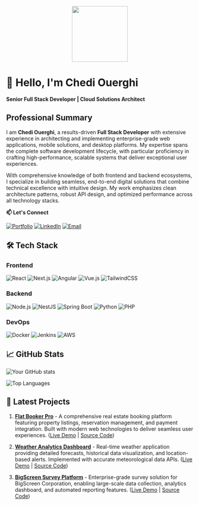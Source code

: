 <div align="center">
  <img height="150" src="https://media.giphy.com/media/M9gbBd9nbDrOTu1Mqx/giphy.gif"  />
</div>


# 👋 Hello, I'm Chedi Ouerghi


**Senior Full Stack Developer | Cloud Solutions Architect**

## Professional Summary

I am **Chedi Ouerghi**, a results-driven **Full Stack Developer** with extensive experience in architecting and implementing enterprise-grade web applications, mobile solutions, and desktop platforms. My expertise spans the complete software development lifecycle, with particular proficiency in crafting high-performance, scalable systems that deliver exceptional user experiences.

With comprehensive knowledge of both frontend and backend ecosystems, I specialize in building seamless, end-to-end digital solutions that combine technical excellence with intuitive design. My work emphasizes clean architecture patterns, robust API design, and optimized performance across all technology stacks.

**📫 Let's Connect**

[![Portfolio](https://img.shields.io/badge/-Portfolio-000?style=flat&logo=vercel&logoColor=white)](https://my-portfolio-2025-tan.vercel.app/)
[![LinkedIn](https://img.shields.io/badge/-LinkedIn-0077B5?style=flat&logo=linkedin&logoColor=white)](https://www.linkedin.com/in/chedi-ouerghi-21860a24a/)
[![Email](https://img.shields.io/badge/-Email-D14836?style=flat&logo=gmail&logoColor=white)](mailto:chediouerghi40@gmail.com)

## 🛠 Tech Stack

### Frontend
![React](https://img.shields.io/badge/-React-61DAFB?style=flat&logo=react&logoColor=white)
![Next.js](https://img.shields.io/badge/-Next.js-000000?style=flat&logo=next.js&logoColor=white)
![Angular](https://img.shields.io/badge/-Angular-DD0031?style=flat&logo=angular&logoColor=white)
![Vue.js](https://img.shields.io/badge/-Vue.js-4FC08D?style=flat&logo=vue.js&logoColor=white)
![TailwindCSS](https://img.shields.io/badge/-TailwindCSS-38B2AC?style=flat&logo=tailwind-css&logoColor=white)

### Backend
![Node.js](https://img.shields.io/badge/-Node.js-339933?style=flat&logo=node.js&logoColor=white)
![NestJS](https://img.shields.io/badge/-NestJS-E0234E?style=flat&logo=nestjs&logoColor=white)
![Spring Boot](https://img.shields.io/badge/-Spring%20Boot-6DB33F?style=flat&logo=spring&logoColor=white)
![Python](https://img.shields.io/badge/-Python-3776AB?style=flat&logo=python&logoColor=white)
![PHP](https://img.shields.io/badge/-PHP-777BB4?style=flat&logo=php&logoColor=white)

### DevOps
![Docker](https://img.shields.io/badge/-Docker-2496ED?style=flat&logo=docker&logoColor=white)
![Jenkins](https://img.shields.io/badge/-Jenkins-D24939?style=flat&logo=jenkins&logoColor=white)
![AWS](https://img.shields.io/badge/-AWS-232F3E?style=flat&logo=amazon-aws&logoColor=white)

## 📈 GitHub Stats

![Your GitHub stats](https://github-readme-stats.vercel.app/api?username=chedi-ouerghi&show_icons=true&theme=radical)

![Top Languages](https://github-readme-stats.vercel.app/api/top-langs/?username=chedi-ouerghi&layout=compact&theme=radical)

## 🚀 Latest Projects

1. **[Flat Booker Pro](https://github.com/chedi-ouerghi/flat-booker-pro)** - A comprehensive real estate booking platform featuring property listings, reservation management, and payment integration. Built with modern web technologies to deliver seamless user experiences. ([Live Demo](#) | [Source Code](https://github.com/chedi-ouerghi/flat-booker-pro))

2. **[Weather Analytics Dashboard](https://github.com/chedi-ouerghi/weather_app)** - Real-time weather application providing detailed forecasts, historical data visualization, and location-based alerts. Implemented with accurate meteorological data APIs. ([Live Demo](#) | [Source Code](https://github.com/chedi-ouerghi/weather_app))

3. **[BigScreen Survey Platform](https://github.com/chedi-ouerghi/Bigscreen)** - Enterprise-grade survey solution for BigScreen Corporation, enabling large-scale data collection, analytics dashboard, and automated reporting features. ([Live Demo](#) | [Source Code](https://github.com/chedi-ouerghi/Bigscreen))

